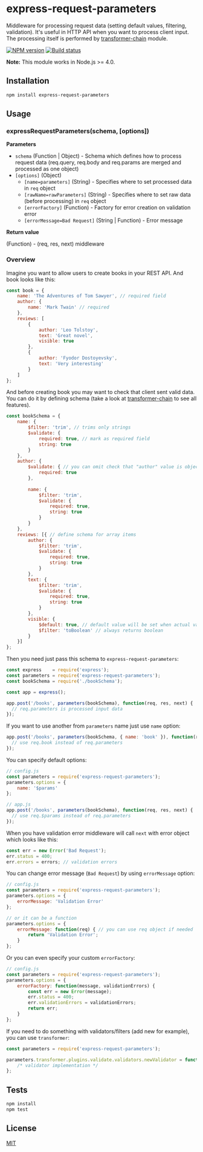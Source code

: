 # express-request-parameters

Middleware for processing request data (setting default values, filtering, validation).
It's useful in HTTP API when you want to process client input.
The processing itself is performed by [transformer-chain](https://github.com/Jokero/transformer-chain) module.

[![NPM version](https://img.shields.io/npm/v/express-request-parameters.svg)](https://npmjs.org/package/express-request-parameters)
[![Build status](https://img.shields.io/travis/Jokero/express-request-parameters.svg)](https://travis-ci.org/Jokero/express-request-parameters)

**Note:** This module works in Node.js >= 4.0.

## Installation

```sh
npm install express-request-parameters
```

## Usage

### expressRequestParameters(schema, [options])

**Parameters**

* `schema` (Function | Object) - Schema which defines how to process request data (req.query, req.body and req.params are merged and processed as one object)
* `[options]` (Object)
  - `[name=parameters]` (String) - Specifies where to set processed data in `req` object
  - `[rawName=rawParameters]` (String) - Specifies where to set raw data (before processing) in `req` object
  - `[errorFactory]` (Function) - Factory for error creation on validation error
  - `[errorMessage=Bad Request]` (String | Function) - Error message

**Return value**

(Function) - (req, res, next) middleware

### Overview

Imagine you want to allow users to create books in your REST API. And book looks like this:

```js
const book = {
    name: 'The Adventures of Tom Sawyer', // required field
    author: {
        name: 'Mark Twain' // required
    },
    reviews: [
        {
            author: 'Leo Tolstoy',
            text: 'Great novel',
            visible: true
        },
        {
            author: 'Fyodor Dostoyevsky',
            text: 'Very interesting'
        }
    ]
};
```

And before creating book you may want to check that client sent valid data. You can do it by defining schema 
(take a look at [transformer-chain](https://github.com/Jokero/transformer-chain) to see all features).

```js
const bookSchema = {
    name: {
        $filter: 'trim', // trims only strings
        $validate: {
            required: true, // mark as required field
            string: true
        }
    },
    author: {
        $validate: { // you can omit check that "author" value is object, it will be done internally 
            required: true
        },
        
        name: {
            $filter: 'trim',
            $validate: {
                required: true,
                string: true
            }
        }
    },
    reviews: [{ // define schema for array items
        author: {
            $filter: 'trim',
            $validate: {
                required: true,
                string: true
            }
        },
        text: {
            $filter: 'trim',
            $validate: {
                required: true,
                string: true
            }
        },
        visible: {
            $default: true, // default value will be set when actual value of property is undefined
            $filter: 'toBoolean' // always returns boolean
        }
    }]
};
```

Then you need just pass this schema to `express-request-parameters`:

```js
const express    = require('express');
const parameters = require('express-request-parameters');
const bookSchema = require('./bookSchema');

const app = express();

app.post('/books', parameters(bookSchema), function(req, res, next) {
  // req.parameters is processed input data
});
```

If you want to use another from `parameters` name just use `name` option:

```js
app.post('/books', parameters(bookSchema, { name: 'book' }), function(req, res, next) {
  // use req.book instead of req.parameters
});
```

You can specify default options:

```js
// config.js
const parameters = require('express-request-parameters');
parameters.options = { 
    name: '$params'
};

// app.js
app.post('/books', parameters(bookSchema), function(req, res, next) {
  // use req.$params instead of req.parameters
});
```

When you have validation error middleware will call `next` with error object which looks like this:

```js
const err = new Error('Bad Request'); 
err.status = 400;
err.errors = errors; // validation errors
```

You can change error message (`Bad Request`) by using `errorMessage` option:

```js
// config.js
const parameters = require('express-request-parameters');
parameters.options = { 
    errorMessage: 'Validation Error' 
};

// or it can be a function
parameters.options = { 
    errorMessage: function(req) { // you can use req object if needed
        return 'Validation Error';
    } 
};
```

Or you can even specify your custom `errorFactory`:

```js
// config.js
const parameters = require('express-request-parameters');
parameters.options = { 
    errorFactory: function(message, validationErrors) {
        const err = new Error(message);
        err.status = 400;
        err.validationErrors = validationErrors;
        return err;
    }
};
```

If you need to do something with validators/filters (add new for example), you can use `transformer`:

```js
const parameters = require('express-request-parameters');

parameters.transformer.plugins.validate.validators.newValidator = function(value, options) {
    /* validator implementation */
};
```

## Tests

```sh
npm install
npm test
```

## License

[MIT](LICENSE)
